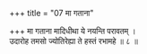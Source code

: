 +++
title = "07 मा गताना"

+++
मा गताना मादिधीथा ये नयन्ति परावतम् ।  
उदारोह तमसो ज्योतिरेह्या ते हस्तं रभामहे ॥ ८ ॥